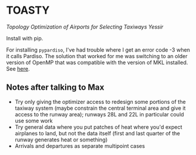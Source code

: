 # TOASTY
*Topology Optimization of Airports for Selecting Taxiways Yessir*

Install with pip.

For installing `pypardiso`, I've had trouble where I get an error code -3 when it calls Pardiso.
The solution that worked for me was switching to an older version of OpenMP that was compatible with the version of MKL installed.
See [here](https://stackoverflow.com/questions/70665142/pypardisoerror-the-pardiso-solver-failed-with-error-code-3-see-pardiso-docum).

## Notes after talking to Max
- Try only giving the optimizer access to redesign some portions of the taxiway system (maybe constrain the central terminal area and give it access to the runway area); runways 28L and 22L in particular could use some work
- Try general data where you put patches of heat where you'd expect airplanes to land, but not the data itself (first and last quarter of the runway generates heat or something)
- Arrivals and departures as separate multipoint cases

